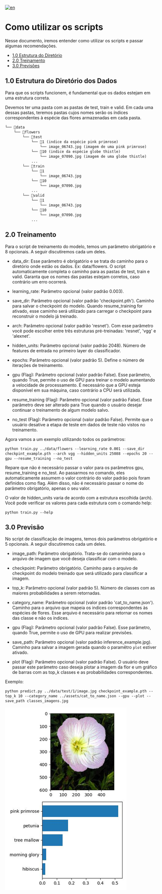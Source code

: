 [![en](https://img.shields.io/badge/lang-en-red.svg)](README.en.md)

# Como utilizar os scripts

Nesse documento, iremos entender como utilizar os scripts e passar algumas recomendações.

* [1.0 Estrutura do Diretório](#10-estrutura-do-diretório-dos-dados)
* [2.0 Treinamento](#20-treinamento)
* [3.0 Previsões](#30-previsão)


## 1.0 Estrutura do Diretório dos Dados

Para que os scripts funcionem, é fundamental que os dados estejam em uma estrutura correta.

Devemos ter uma pasta com as pastas de test, train e valid. Em cada uma dessas pastas, teremos pastas cujos nomes serão os índices correspondentes à espécie das flores armazenadas em cada pasta.

    └── 📁data
        └── 📁flowers
            └── 📁test 
                └── 📁1 (indice da espécie pink primrose)
                    └── image_06743.jpg (imagem de uma pink primrose)
                └── 📁10 (indice da espécie globe thistle)
                    └── image_07090.jpg (imagem de uma globe thistle)
                ...
            └── 📁train
                └── 📁1
                    └── image_06743.jpg
                └── 📁10
                    └── image_07090.jpg
                ...
            └── 📁valid
                └── 📁1
                    └── image_06743.jpg
                └── 📁10
                    └── image_07090.jpg
                ...

## 2.0 Treinamento

Para o script de treinamento do modelo, temos um parâmetro obrigatório e 8 opcionais. A seguir discutiremos cada um deles.

- data_dir: Esse parâmetro é obrigatório e se trata do caminho para o diretório onde estão os dados. Ex: data/flowers. O script automaticamente completa o caminho para as pastas de test, train e valid. Garanta que os nomes das pastas estejam corretos, caso contrário um erro ocorrerá.

- learning_rate: Parâmetro opcional (valor padrão 0.003).

- save_dir: Parâmetro opcional (valor padrão 'checkpoint.pth'). Caminho para salvar o checkpoint do modelo. Quando resume_training for ativado, esse caminho será utilizado para carregar o checkpoint para reconstruir o modelo já treinado.

- arch: Parâmetro opcional (valor padrão 'resnet'). Com esse parâmetro você pode escolher entre três estruturas pré-treinadas: 'resnet', 'vgg' e 'alexnet'.

- hidden_units: Parâmetro opcional (valor padrão 2048). Número de features de entrada no primeiro layer do classificador.

- epochs: Parâmetro opcional (valor padrão 5). Define o número de iterações de treinamento.

- gpu (Flag): Parâmetro opcional (valor padrão False). Esse parâmetro, quando True, permite o uso de GPU para treinar o modelo aumentando a velocidade de processamento. É necessário que a GPU esteja disponível em sua máquina, caso contrário a CPU será utilizada.

- resume_training (Flag): Parâmetro opcional (valor padrão False). Esse parâmetro deve ser alterado para True quando o usuário desejar continuar o treinamento de algum modelo salvo.

- no_test (Flag): Parâmetro opcional (valor padrão False). Permite que o usuário desative a etapa de teste em dados de teste não vistos no treinamento.

Agora vamos a um exemplo utilizando todos os parâmetros:

    python train.py ../data/flowers --learning_rate 0.001 --save_dir checkpint_example.pth --arch vgg --hidden_units 25088 --epochs 20 --gpu --resume_training --no_test

Repare que não é necessário passar o valor para os parâmetros gpu, resume_training e no_test. Ao passarmos no comando, eles automaticamente assumem o valor contrário do valor padrão pois foram definidos como flag. Além disso, não é necessário passar o nome do parâmetro obrigatório, apenas o seu valor.

O valor de hidden_units varia de acordo com a estrutura escolhida (arch). Você pode verificar os valores para cada estrutura com o comando help:

    python train.py --help

## 3.0 Previsão

No script de classificação de imagens, temos dois parâmetros obrigatório e 5 opcionais. A seguir discutiremos cada um deles.

- image_path: Parâmetro obrigatório. Trata-se do camaninho para o arquivo de imagem que você deseja classificar com o modelo.

- checkpoint: Parâmetro obrigatório. Caminho para o arquivo de checkpoint do modelo treinado que será utilizado para classificar a imagem.

- top_k: Parâmetro opcional (valor padrão 5). Número de classes com as maiores probabilidades a serem retornadas.

- category_name: Parâmetro opcional (valor padrão 'cat_to_name.json'). Caminho para o arquivo que mapeia os indices correspondentes às espécies de flores. Esse arquivo é necessário para retornar os nomes das classe e não os índices.

- gpu (Flag): Parâmetro opcional  (valor padrão False). Esse parâmetro, quando True, permite o uso de GPU para realizar previsões.

- save_path: Parâmetro opcional (valor padrão inference_example.jpg). Caminho para salvar a imagem gerada quando o paramêtro `plot` estiver ativado.

- plot (Flag): Parâmetro opcional (valor padrão False). O usuário deve passar este parâmetro caso deseja plotar a imagem da flor e um gráfico de barras com as top_k classes e as probabilidades correspondentes. 

Exemplo:

    python predict.py ../data/test/1/image.jpg checkpoint_example.pth --top_k 10 --category_name ../assets/cat_to_name.json --gpu --plot --save_path classes_imagens.jpg


<img src='../assets/inference_plot.jpg'/>